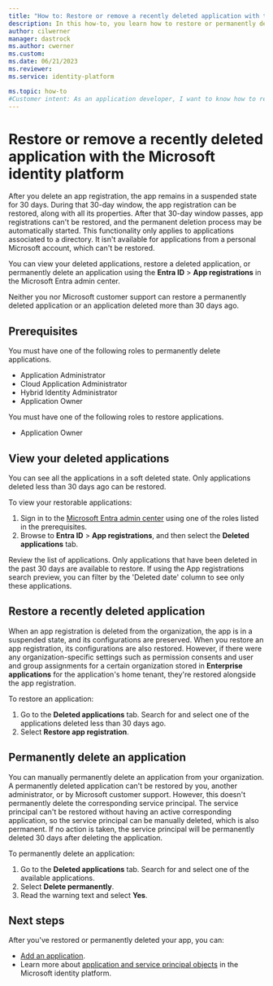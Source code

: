 ```yaml
---
title: "How to: Restore or remove a recently deleted application with the Microsoft identity platform"
description: In this how-to, you learn how to restore or permanently delete a recently deleted application registered with the Microsoft identity platform.
author: cilwerner
manager: dastrock
ms.author: cwerner
ms.custom: 
ms.date: 06/21/2023
ms.reviewer: 
ms.service: identity-platform

ms.topic: how-to
#Customer intent: As an application developer, I want to know how to restore or permanently delete my recently deleted application from the Microsoft identity platform.
---
```


# Restore or remove a recently deleted application with the Microsoft identity platform

After you delete an app registration, the app remains in a suspended state for 30 days. During that 30-day window, the app registration can be restored, along with all its properties. After that 30-day window passes, app registrations can't be restored, and the permanent deletion process may be automatically started. This functionality only applies to applications associated to a directory. It isn't available for applications from a personal Microsoft account, which can't be restored.

You can view your deleted applications, restore a deleted application, or permanently delete an application using the **Entra ID** > **App registrations** in the Microsoft Entra admin center.

Neither you nor Microsoft customer support can restore a permanently deleted application or an application deleted more than 30 days ago.

## Prerequisites

You must have one of the following roles to permanently delete applications.

- Application Administrator
- Cloud Application Administrator
- Hybrid Identity Administrator
- Application Owner

You must have one of the following roles to restore applications.

- Application Owner

## View your deleted applications


You can see all the applications in a soft deleted state.  Only applications deleted less than 30 days ago can be restored.

To view your restorable applications:

1. Sign in to the [Microsoft Entra admin center](https://entra.microsoft.com) using one of the roles listed in the prerequisites.
1. Browse to **Entra ID** > **App registrations**, and then select the **Deleted applications** tab.

Review the list of applications. Only applications that have been deleted in the past 30 days are available to restore. If using the App registrations search preview, you can filter by the 'Deleted date' column to see only these applications.

## Restore a recently deleted application

When an app registration is deleted from the organization, the app is in a suspended state, and its configurations are preserved. When you restore an app registration, its configurations are also restored. However, if there were any organization-specific settings such as permission consents and user and group assignments for a certain organization stored in **Enterprise applications** for the application's home tenant, they're restored alongside the app registration.

To restore an application:

1. Go to the **Deleted applications** tab. Search for and select one of the applications deleted less than 30 days ago.
1. Select **Restore app registration**.

## Permanently delete an application

You can manually permanently delete an application from your organization. A permanently deleted application can't be restored by you, another administrator, or by Microsoft customer support. However, this doesn't permanently delete the corresponding service principal. The service principal can't be restored without having an active corresponding application, so the service principal can be manually deleted, which is also permanent. If no action is taken, the service principal will be permanently deleted 30 days after deleting the application.

To permanently delete an application:

1. Go to the **Deleted applications** tab. Search for and select one of the available applications.
1. Select **Delete permanently**.
1. Read the warning text and select **Yes**.

## Next steps

After you've restored or permanently deleted your app, you can:

- [Add an application](quickstart-register-app.md).
- Learn more about [application and service principal objects](app-objects-and-service-principals.md) in the Microsoft identity platform.
